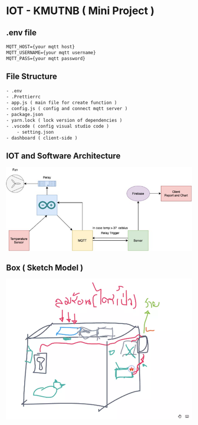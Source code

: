 # IOT - KMUTNB ( Mini Project )

## .env file

```
MQTT_HOST={your mqtt host}
MQTT_USERNAME={your mqtt username}
MQTT_PASS={your mqtt password}
```

## File Structure

```
- .env
- .Prettierrc
- app.js ( main file for create function )
- config.js ( config and connect mqtt server )
- package.json
- yarn.lock ( lock version of dependencies )
- .vscode ( config visual studio code )
    - setting.json
- dashboard ( client-side )
```

## IOT and Software Architecture

![architecture](./screenshot/architecture.jpg)

## Box ( Sketch Model )

![box-sketch](./screenshot/box.webp)
